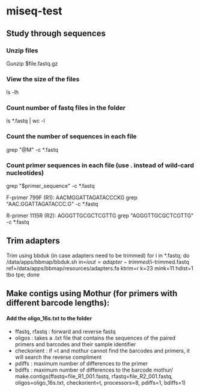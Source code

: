 # miseq-test

## Study through sequences
### Unzip files
Gunzip $file.fastq.gz

### View the size of the files
ls -lh

### Count number of fastq files in the folder
ls *.fastq | wc -l

### Count the number of sequences in each file
grep "@M" -c *.fastq

### Count primer sequences in each file (use . instead of wild-card nucleotides)
grep "$primer_sequence" -c *.fastq

F-primer 799F (R1): AACMGGATTAGATACCCKG
grep "AAC.GGATTAGATACCC.G" -c *.fastq

R-primer 1115R (R2): AGGGTTGCGCTCGTTG
grep "AGGGTTGCGCTCGTTG" -c *.fastq

## Trim adapters
Trim using bbduk (in case adapters need to be trimmed)
for i in *.fastq; do /data/apps/bbmap/bbduk.sh in=$i out=adapter-trimmed/$i-trimmed.fastq ref=/data/apps/bbmap/resources/adapters.fa ktrim=r k=23 mink=11 hdist=1 tbo tpe; done

## Make contigs using Mothur (for primers with different barcode lengths):
#### Add the oligo_16s.txt to the folder
* ffastq, rfastq : forward and reverse fastq
* oligos : takes a .txt file that contains the sequences of the paired primers and barcodes and their sample identifier
* checkorient : if =t and mothur cannot find the barcodes and primers, it will search the reverse compliment
* pdiffs : maximum number of differences to the primer
* bdiffs : maximum number of differences to the barcode
mothur/
make.contigs(ffastq=file_R1_001.fastq, rfastq=file_R2_001.fastq, oligos=oligo_16s.txt, checkorient=t, processors=8, pdiffs=1, bdiffs=1)